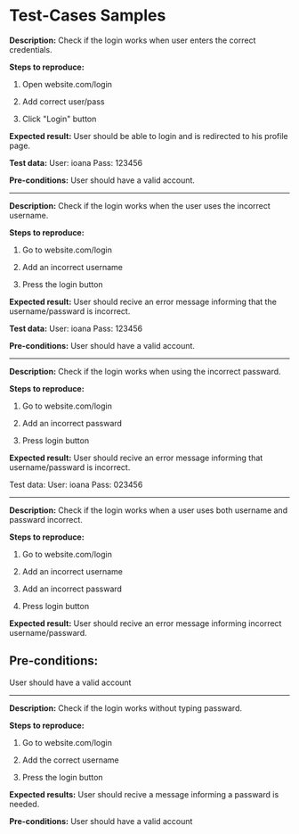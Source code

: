# Test-Cases Samples

**Description:**
Check if the login works when user enters the correct credentials.

**Steps to reproduce:**
1. Open website.com/login

2. Add correct user/pass

3. Click "Login" button

**Expected result:**
User should be able to login and is redirected to his profile page.

**Test data:**
User: ioana
Pass: 123456

**Pre-conditions:**
User should have a valid account.

--------------------------------------------------------------------------------------------
**Description:**
Check if the login works when the user uses the incorrect username.

**Steps to reproduce:**

1. Go to website.com/login

2. Add an incorrect username

3. Press the login button

**Expected result:** 
User should recive an error message informing that the username/passward is incorrect.

**Test data:**
User: ioana
Pass: 123456

**Pre-conditions:**
User should have a valid account.

--------------------------------------------------------------------------------------------
**Description:**
Check if the login works when using the incorrect passward.

**Steps to reproduce:**

1. Go to website.com/login

2. Add an incorrect passward

3. Press login button

**Expected result:**
User should recive an error message informing that username/passward is incorrect.

Test data:
User: ioana
Pass: 023456

--------------------------------------------------------------------------------------------
**Description:**
Check if the login works when a user uses both username and passward incorrect.

**Steps to reproduce:**

1. Go to website.com/login

2. Add an incorrect username

3. Add an incorrect passward

4. Press login button

**Expected result:** 
User should recive an error message informing incorrect username/passward.

**Pre-conditions:**
-
User should have a valid account

--------------------------------------------------------------------------------------------
**Description:**
Check if the login works without typing passward.

**Steps to reproduce:**

1. Go to website.com/login

2. Add the correct username

3. Press the login button

**Expected results:** 
User should recive a message informing a passward is needed.

**Pre-conditions:**
User should have a valid account
